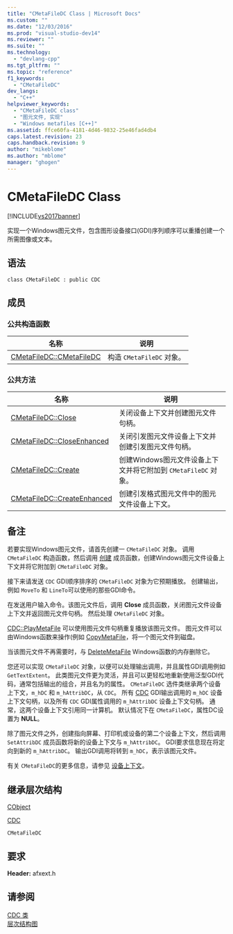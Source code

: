 ```yaml
---
title: "CMetaFileDC Class | Microsoft Docs"
ms.custom: ""
ms.date: "12/03/2016"
ms.prod: "visual-studio-dev14"
ms.reviewer: ""
ms.suite: ""
ms.technology: 
  - "devlang-cpp"
ms.tgt_pltfrm: ""
ms.topic: "reference"
f1_keywords: 
  - "CMetaFileDC"
dev_langs: 
  - "C++"
helpviewer_keywords: 
  - "CMetaFileDC class"
  - "图元文件, 实现"
  - "Windows metafiles [C++]"
ms.assetid: ffce60fa-4181-4d46-9832-25e46fad4db4
caps.latest.revision: 23
caps.handback.revision: 9
author: "mikeblome"
ms.author: "mblome"
manager: "ghogen"
---
```

# CMetaFileDC Class
[!INCLUDE[vs2017banner](../../assembler/inline/includes/vs2017banner.md)]

实现一个Windows图元文件，包含图形设备接口\(GDI\)序列顺序可以重播创建一个所需图像或文本。  
  
## 语法  
  
```  
class CMetaFileDC : public CDC  
```  
  
## 成员  
  
### 公共构造函数  
  
|名称|说明|  
|--------|--------|  
|[CMetaFileDC::CMetaFileDC](../Topic/CMetaFileDC::CMetaFileDC.md)|构造 `CMetaFileDC` 对象。|  
  
### 公共方法  
  
|名称|说明|  
|--------|--------|  
|[CMetaFileDC::Close](../Topic/CMetaFileDC::Close.md)|关闭设备上下文并创建图元文件句柄。|  
|[CMetaFileDC::CloseEnhanced](../Topic/CMetaFileDC::CloseEnhanced.md)|关闭引发图元文件设备上下文并创建引发图元文件句柄。|  
|[CMetaFileDC::Create](../Topic/CMetaFileDC::Create.md)|创建Windows图元文件设备上下文并将它附加到 `CMetaFileDC` 对象。|  
|[CMetaFileDC::CreateEnhanced](../Topic/CMetaFileDC::CreateEnhanced.md)|创建引发格式图元文件中的图元文件设备上下文。|  
  
## 备注  
 若要实现Windows图元文件，请首先创建一 `CMetaFileDC` 对象。  调用 `CMetaFileDC` 构造函数，然后调用 [创建](../Topic/CMetaFileDC::Create.md) 成员函数，创建Windows图元文件设备上下文并将它附加到 `CMetaFileDC` 对象。  
  
 接下来请发送 `CDC` GDI顺序排序的 `CMetaFileDC` 对象为它预期播放。  创建输出，例如 `MoveTo` 和 `LineTo`可以使用的那些GDI命令。  
  
 在发送用户输入命令。该图元文件后，调用 **Close** 成员函数，关闭图元文件设备上下文并返回图元文件句柄。  然后处理 `CMetaFileDC` 对象。  
  
 [CDC::PlayMetaFile](../Topic/CDC::PlayMetaFile.md) 可以使用图元文件句柄重复播放该图元文件。  图元文件可以由Windows函数来操作\(例如 [CopyMetaFile](http://msdn.microsoft.com/library/windows/desktop/dd183480)，将一个图元文件到磁盘。  
  
 当该图元文件不再需要时，与 [DeleteMetaFile](http://msdn.microsoft.com/library/windows/desktop/dd183537) Windows函数的内存删除它。  
  
 您还可以实现 `CMetaFileDC` 对象，以便可以处理输出调用，并且属性GDI调用例如 `GetTextExtent`。  此类图元文件更为灵活，并且可以更轻松地重新使用泛型GDI代码，通常包括输出的组合，并且名为的属性。  `CMetaFileDC` 选件类继承两个设备上下文，`m_hDC` 和 `m_hAttribDC`，从 `CDC`。  所有 [CDC](../../mfc/reference/cdc-class.md) GDI输出调用的 `m_hDC` 设备上下文句柄，以及所有 `CDC` GDI属性调用的 `m_hAttribDC` 设备上下文句柄。  通常，这两个设备上下文引用同一计算机。  默认情况下在 `CMetaFileDC`，属性DC设置为 **NULL**。  
  
 除了图元文件之外，创建指向屏幕、打印机或设备的第二个设备上下文，然后调用 `SetAttribDC` 成员函数将新的设备上下文与 `m_hAttribDC`。  GDI要求信息现在将定向到新的 `m_hAttribDC`。  输出GDI调用将转到 `m_hDC`，表示该图元文件。  
  
 有关 `CMetaFileDC`的更多信息，请参见 [设备上下文](../../mfc/device-contexts.md)。  
  
## 继承层次结构  
 [CObject](../../mfc/reference/cobject-class.md)  
  
 [CDC](../../mfc/reference/cdc-class.md)  
  
 `CMetaFileDC`  
  
## 要求  
 **Header:** afxext.h  
  
## 请参阅  
 [CDC 类](../../mfc/reference/cdc-class.md)   
 [层次结构图](../../mfc/hierarchy-chart.md)